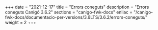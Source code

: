 +++
date        = "2021-12-17"
title       = "Errors coneguts"
description = "Errors coneguts Canigó 3.6.2"
sections    = "canigo-fwk-docs"
enllac		= "/canigo-fwk-docs/documentacio-per-versions/3.6LTS/3.6.2/errors-coneguts/"
weight      = 2
+++
